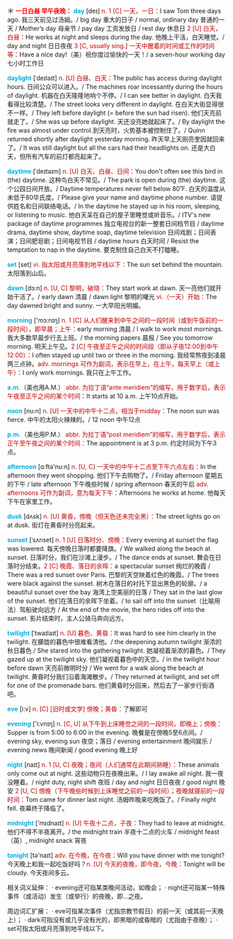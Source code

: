 ☀ <font color="red">**一日白昼 早午夜晚：**</font>
<font color="sky blue">**day**</font> [deɪ] 
<font color="#c00000">n. 1 [C] 一天，一日：</font>I saw Tom three days ago. 我三天前见过汤姆。/ big day 重大的日子 / normal, ordinary day 普通的一天 / Mother’s day 母亲节 / pay day 工资发放日 / rest day 休息日 <font color="#c00000">2 [U] 白天，白昼：</font>He works at night and sleeps during the day. 他晚上干活，白天睡觉。/ day and night 日日夜夜 <font color="#c00000">3 [C, usually sing.] 一天中醒着的时间或工作的时间等：</font>Have a nice day!（美）祝你度过愉快的一天！/ a seven-hour working day 七小时工作日
           
<font color="sky blue">**daylight**</font> [ˈdeɪlaɪt]
<font color="#c00000">n. [U] 白昼、白天：</font>The public has access during daylight hours. 日间公众可以进入。/ The machines roar incessantly during the hours of daylight. 机器在白天隆隆地响个不停。/ I can see better in daylight. 白天我看得比较清楚。/ The street looks very different in daylight. 在白天大街显得很不一样。/ They left before daylight (= before the sun had risen). 他们天亮前就走了。/ She was up before daylight. 天还没亮她就起床了。/ By daylight the fire was almost under control.到天亮时，火势基本被控制住了。/ Quinn returned shortly after daylight yesterday morning. 昨天早上天刚亮奎因就回来了。/ It was still daylight but all the cars had their headlights on. 还是大白天，但所有汽车的前灯都亮起来了。
           
<font color="sky blue">**daytime**</font> [ˈdeɪtaɪm]
<font color="#c00000">n. [U] 白天、白昼、日间：</font>You don't often see this bird in (the) daytime. 这种鸟白天不常见。/ The park is open during (the) daytime. 这个公园日间开放。/ Daytime temperatures never fell below 80˚F. 白天的温度从未低于80华氏度。/ Please give your name and daytime phone number. 请提供姓名和日间联络电话。/ In the daytime he stayed up in his room, sleeping, or listening to music. 他白天呆在自己的屋子里睡觉或听音乐。/ ITV's new package of daytime programmes 独立电视台的新一整套日间档节目 / daytime drama, daytime show, daytime soap, daytime television 日间戏剧；日间表演；日间肥皂剧；日间电视节目 / daytime hours 白天时间 / Resist the temptation to nap in the daytime. 要克制住自己白天不打瞌睡。

<font color="sky blue">**set**</font> [set] 
<font color="#c00000">vi. 指太阳或月亮落到地平线以下：</font>The sun set behind the mountain. 太阳落到山后。

<font color="sky blue">**dawn**</font> [dɔ:n] 
<font color="#c00000">n. [U, C] 黎明，破晓：</font>They start work at dawn. 天一亮他们就开始干活了。/ early dawn 清晨 / dawn light 黎明的曙光 <font color="#c00000">vi.（一天）开始：</font>The day dawned bright and sunny. 一大早阳光明媚。

<font color="sky blue">**morning**</font> ['mɔ:nɪŋ] 
<font color="#c00000">n. 1 [C] 从人们醒来到中午之间的一段时间（或到午饭前的一段时间），即早晨；上午：</font>early morning 清晨 / I walk to work most mornings. 我大多数早晨步行去上班。/ the morning papers 晨报 / See you tomorrow morning. 明天上午见。<font color="#c00000">2 [C] 午夜至正午之间的时间段（即从子夜12:00到中午12:00）：</font>I often stayed up until two or three in the morning. 我经常熬夜到凌晨两三点钟。<font color="#c00000">adv. mornings 可作为副词，表示在早上，在上午，每天早上（或上午）：</font>I only work mornings. 我只在上午工作。

<font color="sky blue">**a.m.**</font>（美也用A.M.）
<font color="#c00000">abbr. 为拉丁语“ante meridiem”的缩写，用于数字后，表示午夜至正午之间的某个时间：</font>It starts at 10 a.m. 上午10点开始。

<font color="sky blue">**noon**</font> [nu:n] 
<font color="#c00000">n. [U] 一天中的中午十二点，相当于midday：</font>The noon sun was fierce. 中午的太阳火辣辣的。/ 12 noon 中午12点

<font color="sky blue">**p.m.**</font>（美也用P.M.）
<font color="#c00000">abbr. 为拉丁语“post meridiem”的缩写，用于数字后，表示正午至午夜之间的某个时间：</font>The appointment is at 3 p.m. 约定时间为下午3点。

<font color="sky blue">**afternoon**</font> [ɑːftə'nu:n] 
<font color="#c00000">n. [U, C] 一天中的中午十二点至下午六点左右：</font>In the afternoon they went shopping. 他们下午去购物了。/ Friday afternoon 星期五的下午 / late afternoon 下午晚些时候 / spring afternoon 春天的午后 <font color="#c00000">adv. afternoons 可作为副词，意为每天下午：</font>Afternoons he works at home. 他每天下午在家里工作。

<font color="sky blue">**dusk**</font> [dʌsk] 
<font color="#c00000">n. [U] 黄昏，傍晚（但天色还未完全黑）：</font>The street lights go on at dusk. 街灯在黄昏时分亮起来。
           
<font color="sky blue">**sunset**</font> [ˈsʌnset]
<font color="#c00000">n. 1 [U] 日落时分、傍晚：</font>Every evening at sunset the flag was lowered. 每天傍晚日落时都要降旗。/ We walked along the beach at sunset. 日落时分，我们在沙滩上漫步。/ The dance ends at sunset. 舞会在日落时分结束。<font color="#c00000">2 [C] 晚霞、落日的余晖：</font>a spectacular sunset 绚烂的晚霞 / There was a red sunset over Paris. 巴黎的天空映着红色的晚霞。/ The trees were black against the sunset. 树木在落日的衬托下显出黑色的轮廓。/ a beautiful sunset over the bay 海湾上空美丽的日落 / They sat in the last glow of the sunset. 他们在落日的余晖下坐着。/ to sail off into the sunset（比喻用法）驾船驶向远方 / At the end of the movie, the hero rides off into the sunset. 影片结束时，主人公骑马奔向远方。
           
<font color="sky blue">**twilight**</font> [ˈtwaɪlaɪt]
<font color="#c00000">n. [U] 暮色、黄昏：</font>It was hard to see him clearly in the twilight. 在朦胧的暮色中很难看清他。/ the deepening autumn twilight 渐浓的秋日暮色 / She stared into the gathering twilight. 她凝视着渐浓的暮色。/ They gazed up at the twilight sky. 他们凝视着暮色中的天空。/ in the twilight hour before dawn 天亮前微明时分 / We went for a walk along the beach at twilight. 黄昏时分我们沿着海滩散步。/ They returned at twilight, and set off for one of the promenade bars. 他们黄昏时分回来，然后去了一家步行街酒吧。
           
<font color="sky blue">**eve**</font> [i:v]
<font color="#c00000">n. [C] [旧时或文学] 傍晚；黄昏：</font>了解即可
 
<font color="sky blue">**evening**</font> ['i:vnɪŋ] 
<font color="#c00000">n. [C, U] 从下午到上床睡觉之间的一段时间，即晚上；傍晚：</font>Supper is from 5:00 to 6:00 in the evening. 晚餐是在傍晚5至6点间。/ evening sky, evening sun 夜空；落日 / evening entertainment 晚间娱乐 / evening news 晚间新闻 / good evening 晚上好

<font color="sky blue">**night**</font> [naɪt] 
<font color="#c00000">n. 1 [U, C] 夜晚；夜间（人们通常在此期间熟睡）：</font>These animals only come out at night. 这些动物只在夜晚出来。/ I lay awake all night. 我一夜没睡着。/ night duty, night shift 夜班 / day and night 日日夜夜 / good night 晚安 <font color="#c00000">2 [U, C] 傍晚（下午晚些时候到上床睡觉之前的一段时间）；夜晚就寝前的一段时间：</font>Tom came for dinner last night. 汤姆昨晚来吃晚饭了。/ Finally night fell. 夜幕终于降临了。

<font color="sky blue">**midnight**</font> ['mɪdnaɪt] 
<font color="#c00000">n. [U] 午夜十二点，子夜：</font>They had to leave at midnight. 他们不得不半夜离开。/ the midnight train 半夜十二点的火车 / midnight feast（英）, midnight snack 宵夜

<font color="sky blue">**tonight**</font> [tə'naɪt] 
<font color="#c00000">adv. 在今晚，在今夜：</font>Will you have dinner with me tonight? 今天晚上和我一起吃饭好吗？<font color="#c00000">n. [U] 今天的夜晚，即今夜，今晚：</font>Tonight will be cloudy. 今天夜间多云。

相关词义延伸：
· evening还可指某类晚间活动，如晚会；
· night还可指某一特殊事件（或活动）发生（或举行）的夜晚，即…之夜。

周边词汇扩展：
· eve可指某次事件（尤指宗教节假日）的前一天（或其前一天晚上）；
· dark可指没有或几乎没有光的，即黑暗的或昏暗的（尤指由于夜晚）；
· set可指太阳或月亮落到地平线以下。

